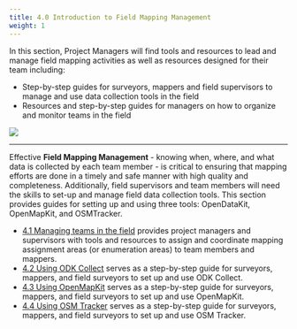 ```yaml
---
title: 4.0 Introduction to Field Mapping Management
weight: 1
---
```


In this section, Project Managers will find tools and resources to lead and manage field mapping activities as well as resources designed for their team including:

*  Step-by-step guides for surveyors, mappers and field supervisors to manage and use data collection tools in the field 
*  Resources and step-by-step guides for managers on how to organize and monitor teams in the field

![](/images/field_mapping.jpeg)

***

Effective **Field Mapping Management** - knowing when, where, and what data is collected by each team member - is critical to ensuring that mapping efforts are done in a timely and safe manner with high quality and completeness. Additionally, field supervisors and team members will need the skills to set-up and manage field data collection tools. This section provides guides for setting up and using three tools: OpenDataKit, OpenMapKit, and OSMTracker. <br>

*  [4.1 Managing teams in the field](https://hotosm.github.io/toolbox/pages/field-mapping-management/5.4_managing_teams_in_the_field/) provides project managers and supervisors with tools and resources to assign and coordinate mapping assignment areas (or enumeration areas) to team members and mappers.
*  [4.2 Using ODK Collect](https://hotosm.github.io/toolbox/pages/field-mapping-management/5.1_using_odk_collect/) serves as a step-by-step guide for surveyors, mappers, and field surveyors to set up and use ODK Collect. 
*  [4.3 Using OpenMapKit](https://hotosm.github.io/toolbox/pages/field-mapping-management/5.2_using_openmapkit/) serves as a step-by-step guide for surveyors, mappers, and field surveyors to set up and use OpenMapKit.
*  [4.4 Using OSM Tracker](https://hotosm.github.io/toolbox/pages/field-mapping-management/4.4_using_osm_tracker/) serves as a step-by-step guide for surveyors, mappers, and field surveyors to set up and use OSM Tracker.


